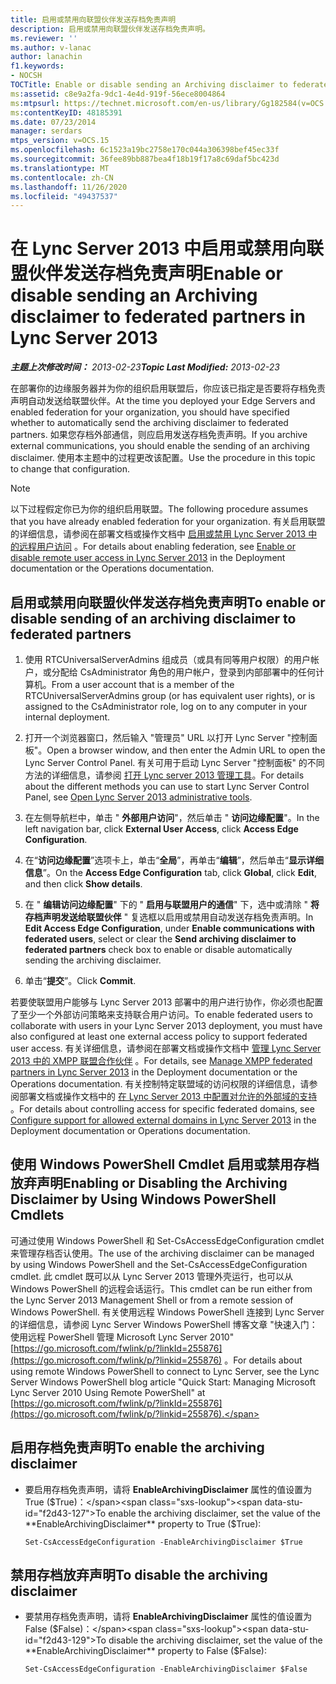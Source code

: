 ```yaml
---
title: 启用或禁用向联盟伙伴发送存档免责声明
description: 启用或禁用向联盟伙伴发送存档免责声明。
ms.reviewer: ''
ms.author: v-lanac
author: lanachin
f1.keywords:
- NOCSH
TOCTitle: Enable or disable sending an Archiving disclaimer to federated partners
ms:assetid: c8e9a2fa-9dc1-4e4d-919f-56ece8004864
ms:mtpsurl: https://technet.microsoft.com/en-us/library/Gg182584(v=OCS.15)
ms:contentKeyID: 48185391
ms.date: 07/23/2014
manager: serdars
mtps_version: v=OCS.15
ms.openlocfilehash: 6c1523a19bc2758e170c044a306398bef45ec33f
ms.sourcegitcommit: 36fee89bb887bea4f18b19f17a8c69daf5bc423d
ms.translationtype: MT
ms.contentlocale: zh-CN
ms.lasthandoff: 11/26/2020
ms.locfileid: "49437537"
---
```

# <a name="enable-or-disable-sending-an-archiving-disclaimer-to-federated-partners-in-lync-server-2013"></a><span data-ttu-id="f2d43-103">在 Lync Server 2013 中启用或禁用向联盟伙伴发送存档免责声明</span><span class="sxs-lookup"><span data-stu-id="f2d43-103">Enable or disable sending an Archiving disclaimer to federated partners in Lync Server 2013</span></span>

<div data-xmlns="http://www.w3.org/1999/xhtml">

<div class="topic" data-xmlns="http://www.w3.org/1999/xhtml" data-msxsl="urn:schemas-microsoft-com:xslt" data-cs="https://msdn.microsoft.com/">

<div data-asp="https://msdn2.microsoft.com/asp">



</div>

<div id="mainSection">

<div id="mainBody"><span data-ttu-id="f2d43-104">

<span> </span></span><span class="sxs-lookup"><span data-stu-id="f2d43-104">

<span> </span></span></span>

<span data-ttu-id="f2d43-105">_**主题上次修改时间：** 2013-02-23_</span><span class="sxs-lookup"><span data-stu-id="f2d43-105">_**Topic Last Modified:** 2013-02-23_</span></span>

<span data-ttu-id="f2d43-106">在部署你的边缘服务器并为你的组织启用联盟后，你应该已指定是否要将存档免责声明自动发送给联盟伙伴。</span><span class="sxs-lookup"><span data-stu-id="f2d43-106">At the time you deployed your Edge Servers and enabled federation for your organization, you should have specified whether to automatically send the archiving disclaimer to federated partners.</span></span> <span data-ttu-id="f2d43-107">如果您存档外部通信，则应启用发送存档免责声明。</span><span class="sxs-lookup"><span data-stu-id="f2d43-107">If you archive external communications, you should enable the sending of an archiving disclaimer.</span></span> <span data-ttu-id="f2d43-108">使用本主题中的过程更改该配置。</span><span class="sxs-lookup"><span data-stu-id="f2d43-108">Use the procedure in this topic to change that configuration.</span></span>

<div>


> [!NOTE]
> <span data-ttu-id="f2d43-109">以下过程假定你已为你的组织启用联盟。</span><span class="sxs-lookup"><span data-stu-id="f2d43-109">The following procedure assumes that you have already enabled federation for your organization.</span></span> <span data-ttu-id="f2d43-110">有关启用联盟的详细信息，请参阅在部署文档或操作文档中 <A href="lync-server-2013-enable-or-disable-remote-user-access.md">启用或禁用 Lync Server 2013 中的远程用户访问</A> 。</span><span class="sxs-lookup"><span data-stu-id="f2d43-110">For details about enabling federation, see <A href="lync-server-2013-enable-or-disable-remote-user-access.md">Enable or disable remote user access in Lync Server 2013</A> in the Deployment documentation or the Operations documentation.</span></span>



</div>

<div>

## <a name="to-enable-or-disable-sending-of-an-archiving-disclaimer-to-federated-partners"></a><span data-ttu-id="f2d43-111">启用或禁用向联盟伙伴发送存档免责声明</span><span class="sxs-lookup"><span data-stu-id="f2d43-111">To enable or disable sending of an archiving disclaimer to federated partners</span></span>

1.  <span data-ttu-id="f2d43-112">使用 RTCUniversalServerAdmins 组成员（或具有同等用户权限）的用户帐户，或分配给 CsAdministrator 角色的用户帐户，登录到内部部署中的任何计算机。</span><span class="sxs-lookup"><span data-stu-id="f2d43-112">From a user account that is a member of the RTCUniversalServerAdmins group (or has equivalent user rights), or is assigned to the CsAdministrator role, log on to any computer in your internal deployment.</span></span>

2.  <span data-ttu-id="f2d43-113">打开一个浏览器窗口，然后输入 "管理员" URL 以打开 Lync Server "控制面板"。</span><span class="sxs-lookup"><span data-stu-id="f2d43-113">Open a browser window, and then enter the Admin URL to open the Lync Server Control Panel.</span></span> <span data-ttu-id="f2d43-114">有关可用于启动 Lync Server "控制面板" 的不同方法的详细信息，请参阅 [打开 Lync server 2013 管理工具](lync-server-2013-open-lync-server-administrative-tools.md)。</span><span class="sxs-lookup"><span data-stu-id="f2d43-114">For details about the different methods you can use to start Lync Server Control Panel, see [Open Lync Server 2013 administrative tools](lync-server-2013-open-lync-server-administrative-tools.md).</span></span>

3.  <span data-ttu-id="f2d43-115">在左侧导航栏中，单击 " **外部用户访问**"，然后单击 " **访问边缘配置**"。</span><span class="sxs-lookup"><span data-stu-id="f2d43-115">In the left navigation bar, click **External User Access**, click **Access Edge Configuration**.</span></span>

4.  <span data-ttu-id="f2d43-116">在“**访问边缘配置**”选项卡上，单击“**全局**”，再单击“**编辑**”，然后单击“**显示详细信息**”。</span><span class="sxs-lookup"><span data-stu-id="f2d43-116">On the **Access Edge Configuration** tab, click **Global**, click **Edit**, and then click **Show details**.</span></span>

5.  <span data-ttu-id="f2d43-117">在 " **编辑访问边缘配置**" 下的 " **启用与联盟用户的通信**" 下，选中或清除 " **将存档声明发送给联盟伙伴** " 复选框以启用或禁用自动发送存档免责声明。</span><span class="sxs-lookup"><span data-stu-id="f2d43-117">In **Edit Access Edge Configuration**, under **Enable communications with federated users**, select or clear the **Send archiving disclaimer to federated partners** check box to enable or disable automatically sending the archiving disclaimer.</span></span>

6.  <span data-ttu-id="f2d43-118">单击“**提交**”。</span><span class="sxs-lookup"><span data-stu-id="f2d43-118">Click **Commit**.</span></span>

<span data-ttu-id="f2d43-119">若要使联盟用户能够与 Lync Server 2013 部署中的用户进行协作，你必须也配置了至少一个外部访问策略来支持联合用户访问。</span><span class="sxs-lookup"><span data-stu-id="f2d43-119">To enable federated users to collaborate with users in your Lync Server 2013 deployment, you must have also configured at least one external access policy to support federated user access.</span></span> <span data-ttu-id="f2d43-120">有关详细信息，请参阅在部署文档或操作文档中 [管理 Lync Server 2013 中的 XMPP 联盟合作伙伴](lync-server-2013-manage-xmpp-federated-partners-for-your-organization.md) 。</span><span class="sxs-lookup"><span data-stu-id="f2d43-120">For details, see [Manage XMPP federated partners in Lync Server 2013](lync-server-2013-manage-xmpp-federated-partners-for-your-organization.md) in the Deployment documentation or the Operations documentation.</span></span> <span data-ttu-id="f2d43-121">有关控制特定联盟域的访问权限的详细信息，请参阅部署文档或操作文档中的 [在 Lync Server 2013 中配置对允许的外部域的支持](lync-server-2013-configure-support-for-allowed-external-domains.md) 。</span><span class="sxs-lookup"><span data-stu-id="f2d43-121">For details about controlling access for specific federated domains, see [Configure support for allowed external domains in Lync Server 2013](lync-server-2013-configure-support-for-allowed-external-domains.md) in the Deployment documentation or Operations documentation.</span></span>

</div>

<div>

## <a name="enabling-or-disabling-the-archiving-disclaimer-by-using-windows-powershell-cmdlets"></a><span data-ttu-id="f2d43-122">使用 Windows PowerShell Cmdlet 启用或禁用存档放弃声明</span><span class="sxs-lookup"><span data-stu-id="f2d43-122">Enabling or Disabling the Archiving Disclaimer by Using Windows PowerShell Cmdlets</span></span>

<span data-ttu-id="f2d43-123">可通过使用 Windows PowerShell 和 Set-CsAccessEdgeConfiguration cmdlet 来管理存档否认使用。</span><span class="sxs-lookup"><span data-stu-id="f2d43-123">The use of the archiving disclaimer can be managed by using Windows PowerShell and the Set-CsAccessEdgeConfiguration cmdlet.</span></span> <span data-ttu-id="f2d43-124">此 cmdlet 既可以从 Lync Server 2013 管理外壳运行，也可以从 Windows PowerShell 的远程会话运行。</span><span class="sxs-lookup"><span data-stu-id="f2d43-124">This cmdlet can be run either from the Lync Server 2013 Management Shell or from a remote session of Windows PowerShell.</span></span> <span data-ttu-id="f2d43-125">有关使用远程 Windows PowerShell 连接到 Lync Server 的详细信息，请参阅 Lync Server Windows PowerShell 博客文章 "快速入门：使用远程 PowerShell 管理 Microsoft Lync Server 2010" [https://go.microsoft.com/fwlink/p/?linkId=255876](https://go.microsoft.com/fwlink/p/?linkid=255876) 。</span><span class="sxs-lookup"><span data-stu-id="f2d43-125">For details about using remote Windows PowerShell to connect to Lync Server, see the Lync Server Windows PowerShell blog article "Quick Start: Managing Microsoft Lync Server 2010 Using Remote PowerShell" at [https://go.microsoft.com/fwlink/p/?linkId=255876](https://go.microsoft.com/fwlink/p/?linkid=255876).</span></span>

<div>

## <a name="to-enable-the-archiving-disclaimer"></a><span data-ttu-id="f2d43-126">启用存档免责声明</span><span class="sxs-lookup"><span data-stu-id="f2d43-126">To enable the archiving disclaimer</span></span>

  - <span data-ttu-id="f2d43-127">要启用存档免责声明，请将 **EnableArchivingDisclaimer** 属性的值设置为 True ($True)：</span><span class="sxs-lookup"><span data-stu-id="f2d43-127">To enable the archiving disclaimer, set the value of the **EnableArchivingDisclaimer** property to True ($True):</span></span>
    
        Set-CsAccessEdgeConfiguration -EnableArchivingDisclaimer $True

</div>

<div>

## <a name="to-disable-the-archiving-disclaimer"></a><span data-ttu-id="f2d43-128">禁用存档放弃声明</span><span class="sxs-lookup"><span data-stu-id="f2d43-128">To disable the archiving disclaimer</span></span>

  - <span data-ttu-id="f2d43-129">要禁用存档免责声明，请将 **EnableArchivingDisclaimer** 属性的值设置为 False ($False)：</span><span class="sxs-lookup"><span data-stu-id="f2d43-129">To disable the archiving disclaimer, set the value of the **EnableArchivingDisclaimer** property to False ($False):</span></span>
    
        Set-CsAccessEdgeConfiguration -EnableArchivingDisclaimer $False

<span data-ttu-id="f2d43-130"></div>

</div>

</div>

<span> </span>

</div>

</div>

</span><span class="sxs-lookup"><span data-stu-id="f2d43-130"></div>

</div>

</div>

<span> </span>

</div>

</div>

</span></span></div>

